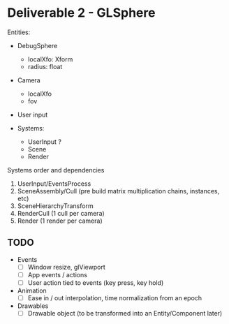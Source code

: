 # Deliverable 2 - GLSphere

Entities:
- DebugSphere
  + localXfo: Xform
  + radius: float
- Camera
  + localXfo
  + fov

- User input
- Systems:
  + UserInput ?
  + Scene
  + Render


Systems order and dependencies
1. UserInput/EventsProcess
2. SceneAssembly/Cull (pre build matrix multiplication chains, instances, etc)
4. SceneHierarchyTransform
5. RenderCull (1 cull per camera)
6. Render (1 render per camera)



## TODO

- Events
  - [ ] Window resize, glViewport
  - [ ] App events / actions
  - [ ] User action tied to events (key press, key hold)
- Animation
  - [ ] Ease in / out interpolation, time normalization from an epoch
- Drawables
  - [ ] Drawable object (to be transformed into an Entity/Component later)
